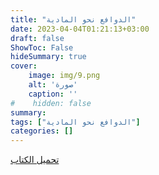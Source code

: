 ```yaml
---
title: "الدوافع نحو المادية"
date: 2023-04-04T01:21:13+03:00
draft: false
ShowToc: False
hideSummary: true
cover:
    image: img/9.png
    alt: 'صورة'
    caption: ''
#    hidden: false
summary: 
tags: ["الدوافع نحو المادية"]
categories: []
---
```

[تحميل الكتاب](./../../books/9.pdf)

